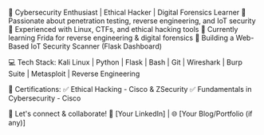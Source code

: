 🔹 Cybersecurity Enthusiast | Ethical Hacker | Digital Forensics Learner
🔹 Passionate about penetration testing, reverse engineering, and IoT security
🔹 Experienced with Linux, CTFs, and ethical hacking tools
🔹 Currently learning Frida for reverse engineering & digital forensics
🔹 Building a Web-Based IoT Security Scanner (Flask Dashboard)

💻 Tech Stack: Kali Linux | Python | Flask | Bash | Git | Wireshark | Burp Suite | Metasploit | Reverse Engineering

📌 Certifications:
✅ Ethical Hacking - Cisco & ZSecurity
✅ Fundamentals in Cybersecurity - Cisco

🚀 Let's connect & collaborate!
🔗 [Your LinkedIn] | 🌐 [Your Blog/Portfolio (if any)]
